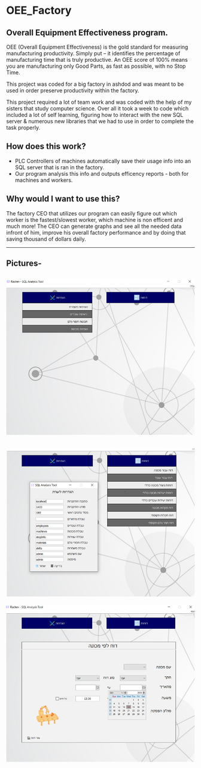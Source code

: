 # OEE_Factory

Overall Equipment Effectiveness program.
-----


OEE (Overall Equipment Effectiveness) is the gold standard for measuring manufacturing productivity. Simply put – it identifies the percentage of manufacturing time that is truly productive. An OEE score of 100% means you are manufacturing only Good Parts, as fast as possible, with no Stop Time.


This project was coded for a big factory in ashdod and was meant to be used in order preserve productivity within the factory.

This project required a lot of team work and was coded with the help of my sisters that study computer science.
Over all it took a week to code which included a lot of self learning, figuring how to interact with the new SQL server & numerous new libraries that we had to use in order to complete the task properly.


How does this work?
-----

* PLC Controllers of machines automatically save their usage info into an SQL server that is ran in the factory.
* Our program analysis this info and outputs efficency reports - both for machines and workers.

Why would I want to use this?
------
The factory CEO that utilizes our program can easily figure out which worker is the fastest/slowest worker, which machine is non efficent and much more!
The CEO can generate graphs and see all the needed data infront of him, improve his overall factory performance and by doing that saving thousand of dollars daily.

------



Pictures-
-------
![Screenshot](Picture1.png)
-------
![Screenshot](Picture2.png)
-------
![Screenshot](Picture3.png)


